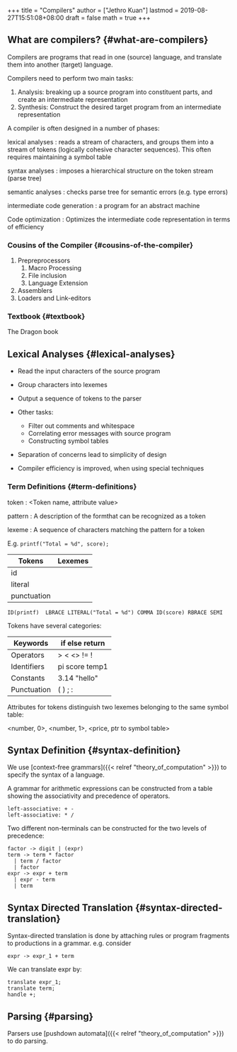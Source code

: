 +++
title = "Compilers"
author = ["Jethro Kuan"]
lastmod = 2019-08-27T15:51:08+08:00
draft = false
math = true
+++

## What are compilers? {#what-are-compilers}

Compilers are programs that read in one (source) language, and translate them into another (target) language.

Compilers need to perform two main tasks:

1.  Analysis: breaking up a source program into constituent parts, and create an intermediate representation
2.  Synthesis: Construct the desired target program from an intermediate representation

A compiler is often designed in a number of phases:

lexical analyses
: reads a stream of characters, and groups them into a stream of tokens (logically cohesive character sequences). This often requires maintaining a symbol table

syntax analyses
: imposes a hierarchical structure on the token stream (parse tree)

semantic analyses
: checks parse tree for semantic errors (e.g. type errors)

intermediate code generation
: a program for an abstract machine

Code optimization
: Optimizes the intermediate code representation in terms of efficiency


### Cousins of the Compiler {#cousins-of-the-compiler}

1.  Prepreprocessors
    1.  Macro Processing
    2.  File inclusion
    3.  Language Extension
2.  Assemblers
3.  Loaders and Link-editors


### Textbook {#textbook}

The Dragon book


## Lexical Analyses {#lexical-analyses}

-   Read the input characters of the source program
-   Group characters into lexemes
-   Output a sequence of tokens to the parser
-   Other tasks:
    -   Filter out comments and whitespace
    -   Correlating error messages with source program
    -   Constructing symbol tables

-   Separation of concerns lead to simplicity of design
-   Compiler efficiency is improved, when using special techniques


### Term Definitions {#term-definitions}

token
: <Token name, attribute value>

pattern
: A description of the formthat can be recognized as a token

lexeme
: A sequence of characters matching the pattern for a token

E.g. `printf("Total = %d", score);`

| Tokens      | Lexemes |
|-------------|---------|
| id          |         |
| literal     |         |
| punctuation |         |

```text
ID(printf)  LBRACE LITERAL("Total = %d") COMMA ID(score) RBRACE SEMI
```

Tokens have several categories:

| Keywords    | if else return |
|-------------|----------------|
| Operators   | > < <> != !    |
| Identifiers | pi score temp1 |
| Constants   | 3.14 "hello"   |
| Punctuation | ( ) ; :        |

Attributes for tokens distinguish two lexemes belonging to the same symbol table:

<number, 0>, <number, 1>, <price, ptr to symbol table>


## Syntax Definition {#syntax-definition}

We use [context-free grammars]({{< relref "theory_of_computation" >}}) to specify the syntax of a language.

A grammar for arithmetic expressions can be constructed from a table
showing the associativity and precedence of operators.

```text
left-associative: + -
left-associative: * /
```

Two different non-terminals can be constructed for the two levels of
precedence:

```text
factor -> digit | (expr)
term -> term * factor
  | term / factor
  | factor
expr -> expr + term
  | expr - term
  | term
```


## Syntax Directed Translation {#syntax-directed-translation}

Syntax-directed translation is done by attaching rules or program
fragments to productions in a grammar. e.g. consider

```text
expr -> expr_1 + term
```

We can translate expr by:

```text
translate expr_1;
translate term;
handle +;
```


## Parsing {#parsing}

Parsers use [pushdown automata]({{< relref "theory_of_computation" >}}) to do parsing.
